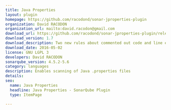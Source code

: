 ```yaml
---
title: Java Properties
layout: plugin
homepage: https://github.com/racodond/sonar-jproperties-plugin
organization: David RACODON
organization_url: mailto:david.racodon@gmail.com
download_url: https://github.com/racodond/sonar-jproperties-plugin/releases/download/1.7/sonar-jproperties-plugin-1.7.jar
download_version: 1.7
download_description: Two new rules about commented out code and line endings
download_date: 2016-05-02
license: GNU LGPL 3
developers: David RACODON
sonarqube_version: 4.5.2-5.6
category: languages
description: Enables scanning of Java .properties files
details: 
seo: 
  name: Java Properties
  headline: Java Properties - SonarQube Plugin
  type: ItemPage

---
```

